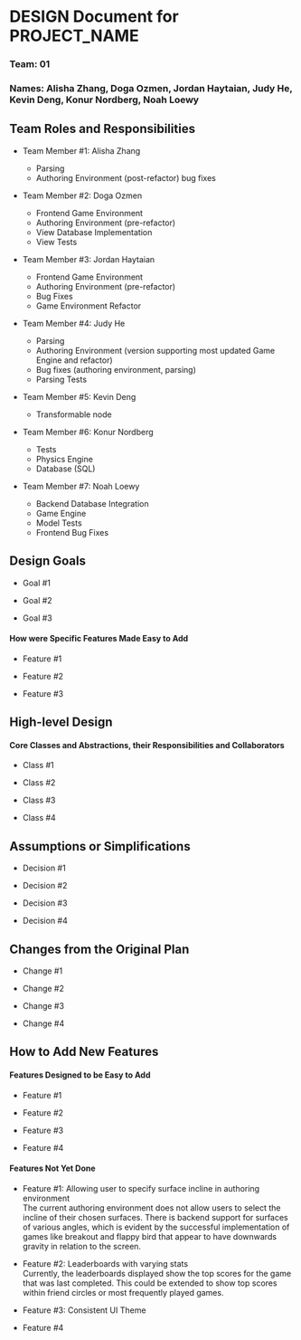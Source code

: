 # DESIGN Document for PROJECT_NAME

### Team: 01

### Names: Alisha Zhang, Doga Ozmen, Jordan Haytaian, Judy He, Kevin Deng, Konur Nordberg, Noah Loewy

## Team Roles and Responsibilities

* Team Member #1: Alisha Zhang
    * Parsing
    * Authoring Environment (post-refactor) bug fixes

* Team Member #2: Doga Ozmen
    * Frontend Game Environment
    * Authoring Environment (pre-refactor)
    * View Database Implementation
    * View Tests

* Team Member #3: Jordan Haytaian
    * Frontend Game Environment
    * Authoring Environment (pre-refactor)
    * Bug Fixes
    * Game Environment Refactor

* Team Member #4: Judy He
    * Parsing
    * Authoring Environment (version supporting most updated Game Engine and refactor)
    * Bug fixes (authoring environment, parsing)
    * Parsing Tests

* Team Member #5: Kevin Deng
    * Transformable node

* Team Member #6: Konur Nordberg
    * Tests
    * Physics Engine
    * Database (SQL)

* Team Member #7: Noah Loewy
    * Backend Database Integration
    * Game Engine
    * Model Tests
    * Frontend Bug Fixes

## Design Goals

* Goal #1

* Goal #2

* Goal #3

#### How were Specific Features Made Easy to Add

* Feature #1

* Feature #2

* Feature #3

## High-level Design

#### Core Classes and Abstractions, their Responsibilities and Collaborators

* Class #1

* Class #2

* Class #3

* Class #4

## Assumptions or Simplifications

* Decision #1

* Decision #2

* Decision #3

* Decision #4

## Changes from the Original Plan

* Change #1

* Change #2

* Change #3

* Change #4

## How to Add New Features

#### Features Designed to be Easy to Add

* Feature #1

* Feature #2

* Feature #3

* Feature #4

#### Features Not Yet Done

* Feature #1: Allowing user to specify surface incline in authoring environment  
  The current authoring environment does not allow users to select the incline of their chosen
  surfaces. There is backend support for surfaces of various angles, which is evident by the
  successful implementation of games like breakout and flappy bird that appear to have downwards
  gravity in relation to the screen.

* Feature #2: Leaderboards with varying stats  
  Currently, the leaderboards displayed show the top scores for the game that was last completed.
  This could be extended to show top scores within friend circles or most frequently played games.

* Feature #3: Consistent UI Theme

* Feature #4
 